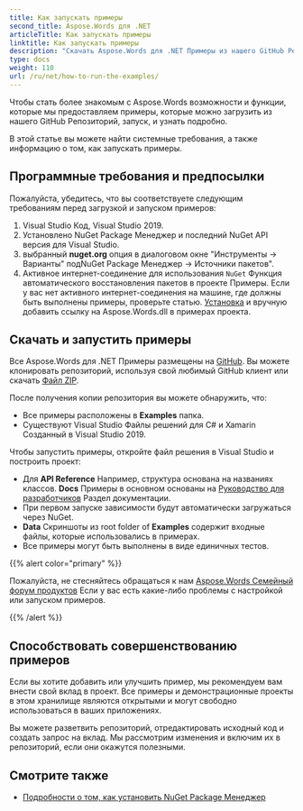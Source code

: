 ```yaml
---
title: Как запускать примеры
second_title: Aspose.Words для .NET
articleTitle: Как запускать примеры
linktitle: Как запускать примеры
description: "Скачать Aspose.Words для .NET Примеры из нашего GitHub Репозиторий и узнать, как запустить их, чтобы стать более знакомым с Aspose.Words Возможности и особенности использования C#."
type: docs
weight: 110
url: /ru/net/how-to-run-the-examples/
---
```


Чтобы стать более знакомым с Aspose.Words возможности и функции, которые мы предоставляем примеры, которые можно загрузить из нашего GitHub Репозиторий, запуск, и узнать подробно.

В этой статье вы можете найти системные требования, а также информацию о том, как запускать примеры.

## Программные требования и предпосылки

Пожалуйста, убедитесь, что вы соответствуете следующим требованиям перед загрузкой и запуском примеров:

1. Visual Studio Код, Visual Studio 2019.
2. Установлено NuGet Package Менеджер и последний NuGet API версия для Visual Studio.
3. выбранный **nuget.org** опция в диалоговом окне "Инструменты → Варианты" подNuGet Package Менеджер → Источники пакетов".
4. Активное интернет-соединение для использования `NuGet` Функция автоматического восстановления пакетов в проекте Примеры. Если у вас нет активного интернет-соединения на машине, где должны быть выполнены примеры, проверьте статью. [Установка](/words/ru/net/installation/) и вручную добавить ссылку на Aspose.Words.dll в примерах проекта.

## Скачать и запустить примеры

Все Aspose.Words для .NET Примеры размещены на [GitHub](https://github.com/aspose-words/Aspose.Words-for-.NET). Вы можете клонировать репозиторий, используя свой любимый GitHub клиент или скачать [Файл ZIP](https://github.com/aspose-words/Aspose.Words-for-.NET/archive/master.zip).

После получения копии репозитория вы можете обнаружить, что:

- Все примеры расположены в **Examples** папка.
- Существуют Visual Studio Файлы решений для C# и Xamarin Созданный в Visual Studio 2019.

Чтобы запустить примеры, откройте файл решения в Visual Studio и построить проект:

- Для **API Reference** Например, структура основана на названиях классов. **Docs** Примеры в основном основаны на [Руководство для разработчиков](/words/ru/net/developer-guide/) Раздел документации.
- При первом запуске зависимости будут автоматически загружаться через NuGet.
- **Data** Скриншоты из root folder of **Examples** содержит входные файлы, которые использовались в примерах.
- Все примеры могут быть выполнены в виде единичных тестов.

{{% alert color="primary" %}}

Пожалуйста, не стесняйтесь обращаться к нам [Aspose.Words Семейный форум продуктов](https://forum.aspose.com/c/words/8) Если у вас есть какие-либо проблемы с настройкой или запуском примеров.

{{% /alert %}}

## Способствовать совершенствованию примеров

Если вы хотите добавить или улучшить пример, мы рекомендуем вам внести свой вклад в проект. Все примеры и демонстрационные проекты в этом хранилище являются открытыми и могут свободно использоваться в ваших приложениях.

Вы можете разветвить репозиторий, отредактировать исходный код и создать запрос на вклад. Мы рассмотрим изменения и включим их в репозиторий, если они окажутся полезными.

## Смотрите также

- [Подробности о том, как установить NuGet Package Менеджер](https://docs.microsoft.com/nuget/guides/install-nuget)
